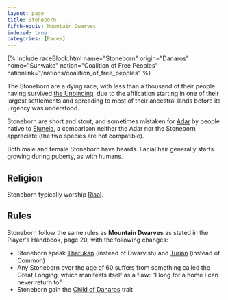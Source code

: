 ```yaml
---
layout: page
title: Stoneborn
fifth-equiv: Mountain Dwarves
indexed: true
categories: [Races]
---
```


{% include raceBlock.html name="Stoneborn" origin="Danaros" home="Sunwake" nation="Coalition of Free Peoples" nationlink="/nations/coalition_of_free_peoples" %}

The Stoneborn are a dying race, with less than a thousand of their people having survived [the Unbinding](/history/the-unbinding), due
to the afflication starting in one of their largest settlements and spreading to most of their ancestral lands before its
urgency was understood.

Stoneborn are short and stout, and sometimes mistaken for [Adar](/races/adar) by people native to [Eluneia](/locations/eluneia),
a comparison neither the Adar nor the Stoneborn appreciate (the two species are not compatible).

Both male and female Stoneborn have beards. Facial hair generally starts growing during puberty, as with humans.

## Religion

Stoneborn typically worship [Riaal](/pantheons/the_unscathed).

## Rules

Stoneborn follow the same rules as **Mountain Dwarves** as stated in the Player's Handbook, page 20, with the following changes:

- Stoneborn speak [Tharukan](/general/languages) (instead of Dwarvish) and [Turian](/general/languages) (instead of Common)
- Any Stoneborn over the age of 60 suffers from something called the Great Longing,
  which manifests itself as a flaw: "I long for a home I can never return to"
- Stoneborn gain the [Child of Danaros](/rules/child_of_danaros) trait
